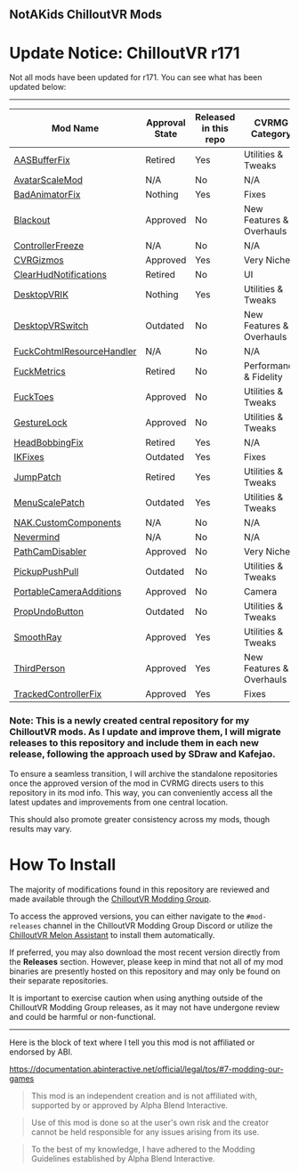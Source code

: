 ## NotAKids ChilloutVR Mods

# Update Notice: ChilloutVR r171

Not all mods have been updated for r171. You can see what has been updated below:

---

| Mod Name                                                                                                   | Approval State | Released in this repo | CVRMG Category          |
|------------------------------------------------------------------------------------------------------------|----------------|-----------------------|-------------------------|
| [AASBufferFix](https://github.com/NotAKidOnSteam/NAK_CVR_Mods/tree/main/AASBufferFix)                      | Retired        | Yes                   | Utilities & Tweaks      |
| [AvatarScaleMod](https://github.com/NotAKidOnSteam/NAK_CVR_Mods/tree/main/AvatarScale)                     | N/A            | No                    | N/A                     |
| [BadAnimatorFix](https://github.com/NotAKidOnSteam/NAK_CVR_Mods/tree/main/BadAnimatorFix)                  | Nothing        | Yes                   | Fixes                   |
| [Blackout](https://github.com/NotAKidOnSteam/NAK_CVR_Mods/tree/main/Blackout)                              | Approved       | No                    | New Features & Overhauls|
| [ControllerFreeze](https://github.com/NotAKidOnSteam/NAK_CVR_Mods/tree/main/ControllerFreeze)              | N/A            | No                    | N/A                     |
| [CVRGizmos](https://github.com/NotAKidOnSteam/NAK_CVR_Mods/tree/main/CVRGizmos)                            | Approved       | Yes                   | Very Niche              |
| [ClearHudNotifications](https://github.com/NotAKidOnSteam/NAK_CVR_Mods/tree/main/ClearHudNotifications)    | Retired        | No                    | UI                      |
| [DesktopVRIK](https://github.com/NotAKidOnSteam/NAK_CVR_Mods/tree/main/DesktopVRIK)                        | Nothing        | Yes                   | Utilities & Tweaks      |
| [DesktopVRSwitch](https://github.com/NotAKidOnSteam/NAK_CVR_Mods/tree/main/DesktopVRSwitch)                | Outdated       | No                    | New Features & Overhauls|
| [FuckCohtmlResourceHandler](https://github.com/NotAKidOnSteam/NAK_CVR_Mods/tree/main/FuckCohtmlResourceHandler) | N/A       | No                    | N/A                     |
| [FuckMetrics](https://github.com/NotAKidOnSteam/NAK_CVR_Mods/tree/main/FuckMetrics)                        | Retired        | No                    | Performance & Fidelity  |
| [FuckToes](https://github.com/NotAKidOnSteam/NAK_CVR_Mods/tree/main/FuckToes)                              | Approved       | No                    | Utilities & Tweaks      |
| [GestureLock](https://github.com/NotAKidOnSteam/NAK_CVR_Mods/tree/main/GestureLock)                        | Approved       | No                    | Utilities & Tweaks      |
| [HeadBobbingFix](https://github.com/NotAKidOnSteam/NAK_CVR_Mods/tree/main/HeadBobbingFix)                  | Retired        | Yes                   | N/A                     |
| [IKFixes](https://github.com/NotAKidOnSteam/NAK_CVR_Mods/tree/main/IKFixes)                                | Outdated       | Yes                   | Fixes                   |
| [JumpPatch](https://github.com/NotAKidOnSteam/NAK_CVR_Mods/tree/main/JumpPatch)                            | Retired        | Yes                   | Utilities & Tweaks      |
| [MenuScalePatch](https://github.com/NotAKidOnSteam/NAK_CVR_Mods/tree/main/MenuScalePatch)                  | Outdated       | Yes                   | Utilities & Tweaks      |
| [NAK.CustomComponents](https://github.com/NotAKidOnSteam/NAK_CVR_Mods/tree/main/NAK.CustomComponents)      | N/A            | No                    | N/A                     |
| [Nevermind](https://github.com/NotAKidOnSteam/NAK_CVR_Mods/tree/main/Nevermind)                            | N/A            | No                    | N/A                     |
| [PathCamDisabler](https://github.com/NotAKidOnSteam/NAK_CVR_Mods/tree/main/PathCamDisabler)                | Approved       | No                    | Very Niche              |
| [PickupPushPull](https://github.com/NotAKidOnSteam/NAK_CVR_Mods/tree/main/PickupPushPull)                  | Outdated       | No                    | Utilities & Tweaks      |
| [PortableCameraAdditions](https://github.com/NotAKidOnSteam/NAK_CVR_Mods/tree/main/PortableCameraAdditions)| Approved       | No                    | Camera                  |
| [PropUndoButton](https://github.com/NotAKidOnSteam/NAK_CVR_Mods/tree/main/PropUndo)                        | Outdated       | No                    | Utilities & Tweaks      |
| [SmoothRay](https://github.com/NotAKidOnSteam/NAK_CVR_Mods/tree/main/SmoothRay)                            | Approved       | Yes                   | Utilities & Tweaks      |
| [ThirdPerson](https://github.com/NotAKidOnSteam/NAK_CVR_Mods/tree/main/ThirdPerson)                        | Approved       | Yes                   | New Features & Overhauls|
| [TrackedControllerFix](https://github.com/NotAKidOnSteam/NAK_CVR_Mods/tree/main/TrackedControllerFix)      | Approved       | Yes                   | Fixes                   |

### Note: This is a newly created central repository for my ChilloutVR mods. As I update and improve them, I will migrate releases to this repository and include them in each new release, following the approach used by SDraw and Kafejao.

To ensure a seamless transition, I will archive the standalone repositories once the approved version of the mod in CVRMG directs users to this repository in its mod info. This way, you can conveniently access all the latest updates and improvements from one central location.

This should also promote greater consistency across my mods, though results may vary.

# How To Install

The majority of modifications found in this repository are reviewed and made available through the [ChilloutVR Modding Group](https://discord.gg/dndGPM3bxu). 

To access the approved versions, you can either navigate to the `#mod-releases` channel in the ChilloutVR Modding Group Discord or utilize the [ChilloutVR Melon Assistant](https://github.com/knah/CVRMelonAssistant) to install them automatically.

If preferred, you may also download the most recent version directly from the **Releases** section. However, please keep in mind that not all of my mod binaries are presently hosted on this repository and may only be found on their separate repositories. 

It is important to exercise caution when using anything outside of the ChilloutVR Modding Group releases, as it may not have undergone review and could be harmful or non-functional.

---

Here is the block of text where I tell you this mod is not affiliated or endorsed by ABI.

https://documentation.abinteractive.net/official/legal/tos/#7-modding-our-games

> This mod is an independent creation and is not affiliated with, supported by or approved by Alpha Blend Interactive. 

> Use of this mod is done so at the user's own risk and the creator cannot be held responsible for any issues arising from its use.

> To the best of my knowledge, I have adhered to the Modding Guidelines established by Alpha Blend Interactive.
